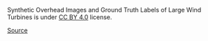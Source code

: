 Synthetic Overhead Images and Ground Truth Labels of Large Wind Turbines is under [CC BY 4.0](https://creativecommons.org/licenses/by/4.0/legalcode) license.

[Source](https://figshare.com/articles/dataset/Synthetic_Overhead_Images_and_Ground_Truth_Labels_of_Large_Wind_Turbines/12744902)